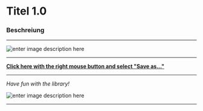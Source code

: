 # Titel 1.0
### Beschreiung
---

![enter image description here](https://i.imgur.com/1Lvp5Ug.gif)

---
**[Click here with the right mouse button and select "Save as..."](https://github.com/SoonGames/quest_libraries/blob/master/DevMode/DevMode.aslx)**

---

*Have fun with the library!*

![enter image description here](https://i.imgur.com/lNRf4L7.png)

---